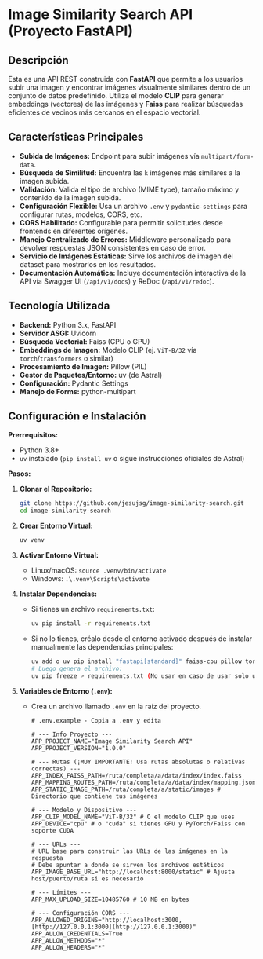 # Image Similarity Search API (Proyecto FastAPI)

## Descripción

Esta es una API REST construida con **FastAPI** que permite a los usuarios subir una imagen y encontrar imágenes visualmente similares dentro de un conjunto de datos predefinido. Utiliza el modelo **CLIP** para generar embeddings (vectores) de las imágenes y **Faiss** para realizar búsquedas eficientes de vecinos más cercanos en el espacio vectorial.

## Características Principales

* **Subida de Imágenes:** Endpoint para subir imágenes vía `multipart/form-data`.
* **Búsqueda de Similitud:** Encuentra las `k` imágenes más similares a la imagen subida.
* **Validación:** Valida el tipo de archivo (MIME type), tamaño máximo y contenido de la imagen subida.
* **Configuración Flexible:** Usa un archivo `.env` y `pydantic-settings` para configurar rutas, modelos, CORS, etc.
* **CORS Habilitado:** Configurable para permitir solicitudes desde frontends en diferentes orígenes.
* **Manejo Centralizado de Errores:** Middleware personalizado para devolver respuestas JSON consistentes en caso de error.
* **Servicio de Imágenes Estáticas:** Sirve los archivos de imagen del dataset para mostrarlos en los resultados.
* **Documentación Automática:** Incluye documentación interactiva de la API vía Swagger UI (`/api/v1/docs`) y ReDoc (`/api/v1/redoc`).

## Tecnología Utilizada

* **Backend:** Python 3.x, FastAPI
* **Servidor ASGI:** Uvicorn
* **Búsqueda Vectorial:** Faiss (CPU o GPU)
* **Embeddings de Imagen:** Modelo CLIP (ej. `ViT-B/32` vía `torch`/`transformers` o similar)
* **Procesamiento de Imagen:** Pillow (PIL)
* **Gestor de Paquetes/Entorno:** uv (de Astral)
* **Configuración:** Pydantic Settings
* **Manejo de Forms:** python-multipart

## Configuración e Instalación

**Prerrequisitos:**

* Python 3.8+
* `uv` instalado (`pip install uv` o sigue instrucciones oficiales de Astral)

**Pasos:**

1.  **Clonar el Repositorio:**
    ```bash
    git clone https://github.com/jesujsg/image-similarity-search.git
    cd image-similarity-search
    ```

2.  **Crear Entorno Virtual:**
    ```bash
    uv venv
    ```

3.  **Activar Entorno Virtual:**
    * Linux/macOS: `source .venv/bin/activate`
    * Windows: `.\.venv\Scripts\activate`

4.  **Instalar Dependencias:**
    * Si tienes un archivo `requirements.txt`:
        ```bash
        uv pip install -r requirements.txt
        ```
    * Si no lo tienes, créalo desde el entorno activado después de instalar manualmente las dependencias principales:
        ```bash
        uv add o uv pip install "fastapi[standard]" faiss-cpu pillow torch torchvision torchaudio transformers sentence-transformers pydantic-settings python-multipart
        # Luego genera el archivo:
        uv pip freeze > requirements.txt (No usar en caso de usar solo uv)
        ```

5.  **Variables de Entorno (`.env`):**
    * Crea un archivo llamado `.env` en la raíz del proyecto.

        ```dotenv
        # .env.example - Copia a .env y edita

        # --- Info Proyecto ---
        APP_PROJECT_NAME="Image Similarity Search API"
        APP_PROJECT_VERSION="1.0.0"

        # --- Rutas (¡MUY IMPORTANTE! Usa rutas absolutas o relativas correctas) ---
        APP_INDEX_FAISS_PATH=/ruta/completa/a/data/index/index.faiss
        APP_MAPPING_ROUTES_PATH=/ruta/completa/a/data/index/mapping.json
        APP_STATIC_IMAGE_PATH=/ruta/completa/a/static/images # Directorio que contiene tus imágenes

        # --- Modelo y Dispositivo ---
        APP_CLIP_MODEL_NAME="ViT-B/32" # O el modelo CLIP que uses
        APP_DEVICE="cpu" # o "cuda" si tienes GPU y PyTorch/Faiss con soporte CUDA

        # --- URLs ---
        # URL base para construir las URLs de las imágenes en la respuesta
        # Debe apuntar a donde se sirven los archivos estáticos
        APP_IMAGE_BASE_URL="http://localhost:8000/static" # Ajusta host/puerto/ruta si es necesario

        # --- Límites ---
        APP_MAX_UPLOAD_SIZE=10485760 # 10 MB en bytes

        # --- Configuración CORS ---
        APP_ALLOWED_ORIGINS="http://localhost:3000,[http://127.0.0.1:3000](http://127.0.0.1:3000)"
        APP_ALLOW_CREDENTIALS=True
        APP_ALLOW_METHODS="*"
        APP_ALLOW_HEADERS="*"
        ```